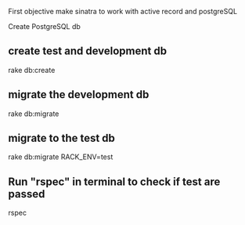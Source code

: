 First objective make sinatra to work with active record and postgreSQL

Create PostgreSQL db

## create test and development db

rake db:create

## migrate the development db

rake db:migrate

## migrate to the test db

rake db:migrate RACK_ENV=test

## Run "rspec" in terminal to check if test are passed

rspec
